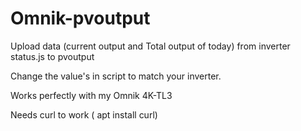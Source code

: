 # Omnik-pvoutput
Upload data (current output and Total output of today) from inverter status.js to pvoutput 

Change the value's in script to match your inverter.

Works perfectly with my Omnik 4K-TL3

Needs curl to work ( apt install curl)
